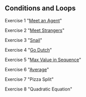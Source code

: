 ## Conditions and Loops
Exercise 1 "[Meet an Agent](https://github.com/pp8a/Java_Basics_ENG/tree/main/meet-an-agent)"

Exercise 2 "[Meet Strangers](https://github.com/pp8a/Java_Basics_ENG/tree/main/meet-a-stranger)"

Exercise 3 "[Snail](https://github.com/pp8a/Java_Basics_ENG/tree/main/snail_)"

Exercise 4 "[Go Dutch](https://github.com/pp8a/Java_Basics_ENG/tree/main/go-dutch)"

Exercise 5 "[Max Value in Sequence](https://github.com/pp8a/Java_Basics_ENG/tree/main/max-in-seq)"

Exercise 6 "[Average](https://github.com/pp8a/Java_Basics_ENG/tree/main/average)"

Exercise 7 "Pizza Split"

Exercise 8 "Quadratic Equation"
